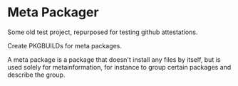 # Meta Packager

Some old test project, repurposed for testing github attestations.

Create PKGBUILDs for meta packages.

A meta package is a package that doesn't install any files by itself, but is used solely for metainformation, for instance to group certain packages and describe the group.
